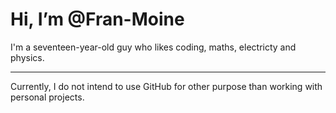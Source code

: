 # Hi, I’m @Fran-Moine
I'm a seventeen-year-old guy who likes coding, maths, electricty and physics. <br>
<hr>
Currently, I do not intend to use GitHub for other purpose than working with personal projects.

<!---
Fran-Moine/Fran-Moine is a ✨ special ✨ repository because its `README.md` (this file) appears on your GitHub profile.
You can click the Preview link to take a look at your changes.
--->

